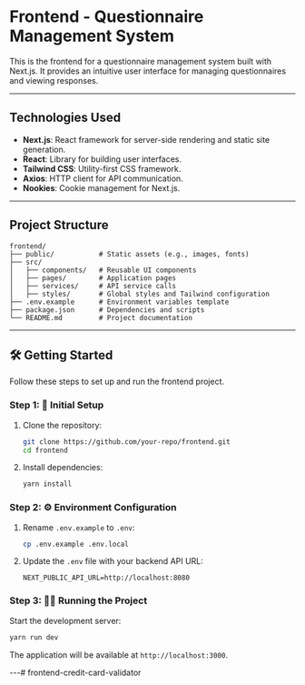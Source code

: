 # Frontend - Questionnaire Management System

This is the frontend for a questionnaire management system built with Next.js. It provides an intuitive user interface for managing questionnaires and viewing responses.

---

## **Technologies Used**

- **Next.js**: React framework for server-side rendering and static site generation.
- **React**: Library for building user interfaces.
- **Tailwind CSS**: Utility-first CSS framework.
- **Axios**: HTTP client for API communication.
- **Nookies**: Cookie management for Next.js.

---

## **Project Structure**
```
frontend/
├── public/           # Static assets (e.g., images, fonts)
├── src/
│   ├── components/   # Reusable UI components
│   ├── pages/        # Application pages
│   ├── services/     # API service calls
│   ├── styles/       # Global styles and Tailwind configuration
├── .env.example      # Environment variables template
├── package.json      # Dependencies and scripts
└── README.md         # Project documentation
```

---

## **🛠️ Getting Started**

Follow these steps to set up and run the frontend project.

### **Step 1: 🚀 Initial Setup**

1. Clone the repository:
   ```bash
   git clone https://github.com/your-repo/frontend.git
   cd frontend
   ```
2. Install dependencies:
   ```bash
   yarn install
   ```

### **Step 2: ⚙️ Environment Configuration**

1. Rename `.env.example` to `.env`:
   ```bash
   cp .env.example .env.local
   ```
2. Update the `.env` file with your backend API URL:
   ```env
   NEXT_PUBLIC_API_URL=http://localhost:8080
   ```

### **Step 3: 🏃‍♂️ Running the Project**

Start the development server:
   ```bash
   yarn run dev
   ```

The application will be available at `http://localhost:3000`.

---# frontend-credit-card-validator
